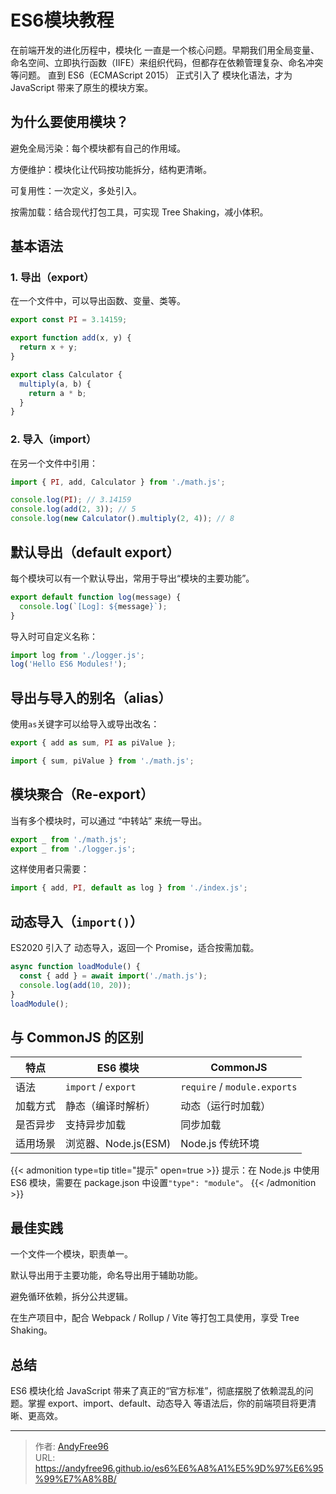 # ES6模块教程


在前端开发的进化历程中，模块化 一直是一个核心问题。早期我们用全局变量、命名空间、立即执行函数（IIFE）来组织代码，但都存在依赖管理复杂、命名冲突等问题。
直到 ES6（ECMAScript 2015） 正式引入了 模块化语法，才为 JavaScript 带来了原生的模块方案。

<!--more-->

## 为什么要使用模块？

避免全局污染：每个模块都有自己的作用域。

方便维护：模块化让代码按功能拆分，结构更清晰。

可复用性：一次定义，多处引入。

按需加载：结合现代打包工具，可实现 Tree Shaking，减小体积。

## 基本语法

### 1. 导出（export）

在一个文件中，可以导出函数、变量、类等。

```js {title="math.js"}
export const PI = 3.14159;

export function add(x, y) {
  return x + y;
}

export class Calculator {
  multiply(a, b) {
    return a * b;
  }
}
```

### 2. 导入（import）

在另一个文件中引用：

```js {title="app.js"}
import { PI, add, Calculator } from './math.js';

console.log(PI); // 3.14159
console.log(add(2, 3)); // 5
console.log(new Calculator().multiply(2, 4)); // 8
```

## 默认导出（default export）

每个模块可以有一个默认导出，常用于导出“模块的主要功能”。

```js {title="logger.js"}
export default function log(message) {
  console.log(`[Log]: ${message}`);
}
```

导入时可自定义名称：

```js {title="app.js"}
import log from './logger.js';
log('Hello ES6 Modules!');
```

## 导出与导入的别名（alias）

使用`as`关键字可以给导入或导出改名：

```js {title="math.js"}
export { add as sum, PI as piValue };
```

```js {title="app.js"}
import { sum, piValue } from './math.js';
```

## 模块聚合（Re-export）

当有多个模块时，可以通过 “中转站” 来统一导出。

```js {title="index.js"}
export _ from './math.js';
export _ from './logger.js';
```

这样使用者只需要：

```js
import { add, PI, default as log } from './index.js';
```

## 动态导入（`import()`）

ES2020 引入了 动态导入，返回一个 Promise，适合按需加载。

```js
async function loadModule() {
  const { add } = await import('./math.js');
  console.log(add(10, 20));
}
loadModule();
```

## 与 CommonJS 的区别

| 特点     | ES6 模块             | CommonJS                     |
| -------- | -------------------- | ---------------------------- |
| 语法     | `import` / `export`  | `require` / `module.exports` |
| 加载方式 | 静态（编译时解析）   | 动态（运行时加载）           |
| 是否异步 | 支持异步加载         | 同步加载                     |
| 适用场景 | 浏览器、Node.js(ESM) | Node.js 传统环境             |

{{< admonition type=tip title="提示" open=true >}}
提示：在 Node.js 中使用 ES6 模块，需要在 package.json 中设置`"type": "module"`。
{{< /admonition >}}

## 最佳实践

一个文件一个模块，职责单一。

默认导出用于主要功能，命名导出用于辅助功能。

避免循环依赖，拆分公共逻辑。

在生产项目中，配合 Webpack / Rollup / Vite 等打包工具使用，享受 Tree Shaking。

## 总结

ES6 模块化给 JavaScript 带来了真正的“官方标准”，彻底摆脱了依赖混乱的问题。掌握 export、import、default、动态导入 等语法后，你的前端项目将更清晰、更高效。


---

> 作者: [AndyFree96](https://andyfree96.github.io/)  
> URL: https://andyfree96.github.io/es6%E6%A8%A1%E5%9D%97%E6%95%99%E7%A8%8B/  

